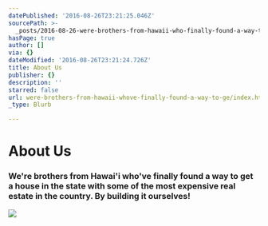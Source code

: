 ```yaml
---
datePublished: '2016-08-26T23:21:25.046Z'
sourcePath: >-
  _posts/2016-08-26-were-brothers-from-hawaii-who-finally-found-a-way-to-get-a.md
hasPage: true
author: []
via: {}
dateModified: '2016-08-26T23:21:24.726Z'
title: About Us
publisher: {}
description: ''
starred: false
url: were-brothers-from-hawaii-whove-finally-found-a-way-to-ge/index.html
_type: Blurb

---
```

# About Us

### We're brothers from Hawai'i who've finally found a way to get a house in the state with some of the most expensive real estate in the country. By building it ourselves!
![](https://the-grid-user-content.s3-us-west-2.amazonaws.com/bb6284bf-d72a-4614-afbd-251c4aa42eb4.jpg)